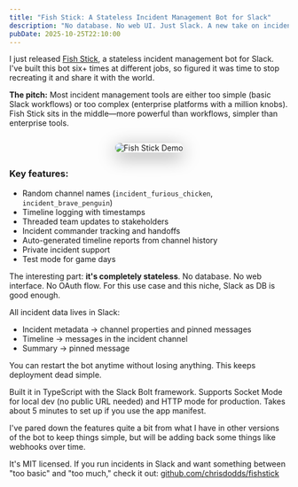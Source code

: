 ```yaml
---
title: "Fish Stick: A Stateless Incident Management Bot for Slack"
description: "No database. No web UI. Just Slack. A new take on incident management that sits in the sweet spot between too simple and too complex."
pubDate: 2025-10-25T22:10:00
---
```


I just released [Fish Stick](https://github.com/chrisdodds/fishstick), a stateless incident management bot for Slack. I've built this bot six+ times at different jobs, so figured it was time to stop recreating it and share it with the world.

**The pitch:** Most incident management tools are either too simple (basic Slack workflows) or too complex (enterprise platforms with a million knobs). Fish Stick sits in the middle—more powerful than workflows, simpler than enterprise tools.

<div style="margin: 2em 0; text-align: center; width: 100vw; position: relative; left: 50%; right: 50%; margin-left: -50vw; margin-right: -50vw;">
  <img src="https://raw.githubusercontent.com/chrisdodds/fishstick/main/docs/demo.gif" alt="Fish Stick Demo" style="max-width: 100%; height: auto; border-radius: 8px; box-shadow: 0 8px 32px rgba(0, 0, 0, 0.4);" />
</div>

### Key features:

- Random channel names (`incident_furious_chicken`, `incident_brave_penguin`)
- Timeline logging with timestamps
- Threaded team updates to stakeholders
- Incident commander tracking and handoffs
- Auto-generated timeline reports from channel history
- Private incident support
- Test mode for game days

The interesting part: **it's completely stateless**. No database. No web interface. No OAuth flow. For this use case and this niche, Slack as DB is good enough.

All incident data lives in Slack:

- Incident metadata → channel properties and pinned messages
- Timeline → messages in the incident channel
- Summary → pinned message

You can restart the bot anytime without losing anything. This keeps deployment dead simple.

Built it in TypeScript with the Slack Bolt framework. Supports Socket Mode for local dev (no public URL needed) and HTTP mode for production. Takes about 5 minutes to set up if you use the app manifest.

I've pared down the features quite a bit from what I have in other versions of the bot to keep things simple, but will be adding back some things like webhooks over time.

It's MIT licensed. If you run incidents in Slack and want something between "too basic" and "too much," check it out: [github.com/chrisdodds/fishstick](https://github.com/chrisdodds/fishstick)

